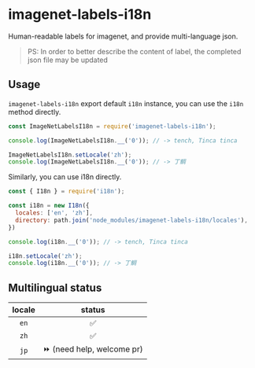 # imagenet-labels-i18n

Human-readable labels for imagenet, and provide multi-language json.

> PS: In order to better describe the content of label, the completed json file may be updated

## Usage

`imagenet-labels-i18n` export default `i18n` instance, you can use the `i18n` method directly.

```js
const ImageNetLabelsI18n = require('imagenet-labels-i18n');

console.log(ImageNetLabelsI18n.__('0')); // -> tench, Tinca tinca

ImageNetLabelsI18n.setLocale('zh');
console.log(ImageNetLabelsI18n.__('0')); // -> 丁鲷
```

Similarly, you can use i18n directly.

```js
const { I18n } = require('i18n');

const i18n = new I18n({
  locales: ['en', 'zh'],
  directory: path.join('node_modules/imagenet-labels-i18n/locales'),
})

console.log(i18n.__('0')); // -> tench, Tinca tinca

i18n.setLocale('zh');
console.log(i18n.__('0')); // -> 丁鲷
```

## Multilingual status

| locale |          status           |
| :----: | :-----------------------: |
|  `en`  |             ✅             |
|  `zh`  |             ✅             |
|  `jp`  | ⏩ (need help, welcome pr) |
